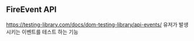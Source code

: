 ## FireEvent API

https://testing-library.com/docs/dom-testing-library/api-events/
유저가 발생시키는 이벤트를 테스트 하는 기능

